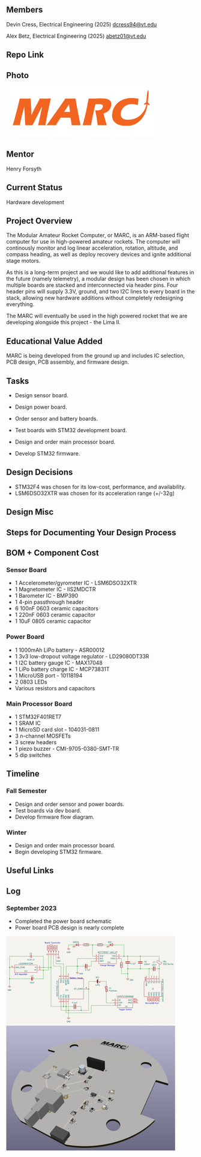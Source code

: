 ## Members
Devin Cress, Electrical Engineering (2025)
dcress94@vt.edu

Alex Betz, Electrical Engineering (2025)
abetz01@vt.edu

## Repo Link

## Photo
<img alt="MARC Logo" width="400px" src="logo_full_darkbg.png" />

## Mentor
Henry Forsyth

## Current Status
Hardware development

## Project Overview

The Modular Amateur Rocket Computer, or MARC, is an ARM-based flight computer for use in high-powered amateur rockets. The computer will continously monitor and log linear acceleration, rotation, altitude, and compass heading, as well as deploy recovery devices and ignite additional stage motors.

As this is a long-term project and we would like to add additional features in the future (namely telemetry), a modular design has been chosen in which multiple boards are stacked and interconnected via header pins. Four header pins will supply 3.3V, ground, and two I2C lines to every board in the stack, allowing new hardware additions without completely redesigning everything.

The MARC will eventually be used in the high powered rocket that we are developing alongside this project - the Lima II.

## Educational Value Added

MARC is being developed from the ground up and includes IC selection, PCB design, PCB assembly, and firmware design.

## Tasks

- Design sensor board.
- Design power board.
- Order sensor and battery boards.
- Test boards with STM32 development board.

- Design and order main processor board.
- Develop STM32 firmware.

## Design Decisions

- STM32F4 was chosen for its low-cost, performance, and availability.
- LSM6DSO32XTR was chosen for its acceleration range (+/-32g)

## Design Misc



## Steps for Documenting Your Design Process



## BOM + Component Cost
### Sensor Board
- 1 Accelerometer/gyrometer IC - LSM6DSO32XTR
- 1 Magnetometer IC - IIS2MDCTR
- 1 Barometer IC - BMP390
- 1 4-pin passthrough header
- 6 100nF 0603 ceramic capacitors
- 1 220nF 0603 ceramic capacitor
- 1 10uF 0805 ceramic capacitor

### Power Board
- 1 1000mAh LiPo battery - ASR00012
- 1 3v3 low-dropout voltage regulator - LD29080DT33R
- 1 I2C battery gauge IC - MAX17048
- 1 LiPo battery charge IC - MCP73831T
- 1 MicroUSB port - 10118194
- 2 0803 LEDs
- Various resistors and capacitors

### Main Processor Board
- 1 STM32F401RET7
- 1 SRAM IC
- 1 MicroSD card slot - 104031-0811
- 3 n-channel MOSFETs
- 3 screw headers
- 1 piezo buzzer - CMI-9705-0380-SMT-TR
- 5 dip switches

## Timeline

### Fall Semester
- Design and order sensor and power boards.
- Test boards via dev board.
- Develop firmware flow diagram.

### Winter
- Design and order main processor board.
- Begin developing STM32 firmware.

## Useful Links



## Log

### September 2023

- Completed the power board schematic
- Power board PCB design is nearly complete
  
<img alt="Power board schematic" width="450px" src="resources/power_board_schematic.png" />
<img alt="Power board rendering" width="450px" src="resources/Screenshot 2023-09-09 003933.png" />
